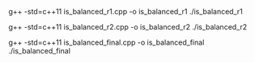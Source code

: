 g++ -std=c++11 is_balanced_r1.cpp -o is_balanced_r1
./is_balanced_r1

g++ -std=c++11 is_balanced_r2.cpp -o is_balanced_r2
./is_balanced_r2

g++ -std=c++11 is_balanced_final.cpp -o is_balanced_final
./is_balanced_final